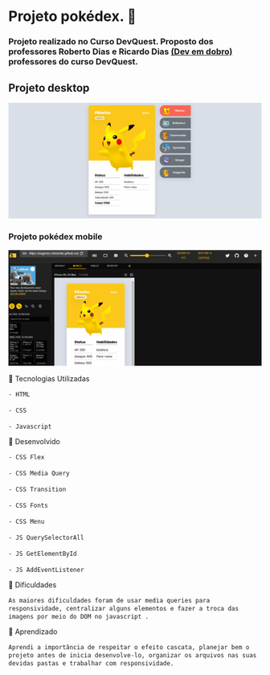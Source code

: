 # Projeto pokédex.  🚀

### Projeto realizado no Curso DevQuest. Proposto dos professores Roberto Dias e Ricardo Dias [(Dev em dobro)](https://www.instagram.com/devemdobro/) professores do curso DevQuest.

## Projeto  desktop 

 [<img src="/src/imagens/pokedex-1.gif" alt="pokedex">]()

 ### Projeto pokédex mobile

 [<img src="/src/imagens/pokedex-moble.gif" alt="pokedex">]()

📌  Tecnologias Utilizadas 
````
- HTML

- CSS 

- Javascript 
````

📌  Desenvolvido
````
- CSS Flex 

- CSS Media Query

- CSS Transition 

- CSS Fonts

- CSS Menu

- JS QuerySelectorAll

- JS GetElementById

- JS AddEventListener
````

🎯 Dificuldades 
````
As maiores dificuldades foram de usar media queries para responsividade, centralizar alguns elementos e fazer a troca das imagens por meio do DOM no javascript .  
````
📝 Aprendizado 
````
Aprendi a importância de respeitar o efeito cascata, planejar bem o projeto antes de inicia desenvolve-lo, organizar os arquivos nas suas devidas pastas e trabalhar com responsividade.
````
